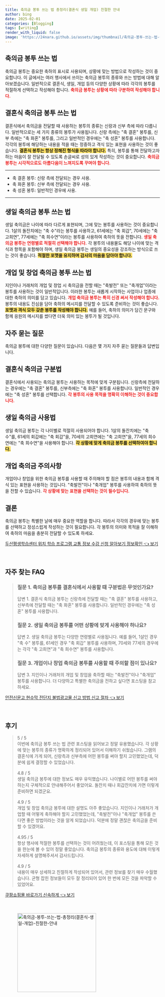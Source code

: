 ```yaml
---
title: 축의금 봉투 쓰는 법 총정리(결혼식 생일 개업) 친절한 안내
author: bing
date: 2025-02-01
categories: [Blogging]
tags: [writing]
render_with_liquid: false
image: 'https://24nara.github.io/assets/img/thumbnail/축의금-봉투-쓰는-법-총정리(결혼식-생일-개업)-친절한-안내.webp'
---
```



<h2 id='축의금_봉투_쓰기'>축의금 봉투 쓰는 법</h2>

<p>축의금 봉투는 중요한 축하의 표시로 사용되며, 상황에 맞는 방법으로 작성하는 것이 중요합니다. 이 글에서는 여러 행사에서 쓰이는 축의금 봉투의 종류와 쓰는 방법에 대해 알아보겠습니다. 일반적으로 결혼식, 생일, 개업 등의 다양한 상황에 따라 각각의 봉투를 적절하게 선택하고 작성해야 합니다. <b><span style="color: #ee2323;">축의금 봉투는 상황에 따라 구분하여 작성해야 합니다.</span></b></p>

<h2 id='결혼식_축의금_봉투'>결혼식 축의금 봉투 쓰는 법</h2>

<p>결혼식에서 축의금을 전달할 때 사용하는 봉투의 종류는 신랑과 신부 측에 따라 다릅니다. 일반적으로는 세 가지 종류의 봉투가 사용됩니다. 신랑 측에는 "축 결혼" 봉투를, 신부 측에는 "축 화혼" 봉투를, 그리고 일반적인 경우에는 "축 성혼" 봉투를 사용합니다. 각각의 봉투에 해당하는 내용을 적을 때는 정중하고 격식 있는 표현을 사용하는 것이 좋습니다. <b><span style="background-color: #ffe066;">결혼식 봉투는 항상 정해진 형식을 따라야 합니다.</span></b> 특히, 봉투를 통해 전달하고자 하는 마음이 잘 전달될 수 있도록 손글씨로 성의 있게 작성하는 것이 중요합니다. <b><span style="color: #ee2323;">축의금 봉투는 시각적으로도 아름다움이 느껴지도록 꾸며야 합니다.</span></b></p>

<hr />

<ul>
    <li>축 결혼 봉투: 신랑 측에 전달되는 경우 사용.</li>
    <li>축 화혼 봉투: 신부 측에 전달되는 경우 사용.</li>
    <li>축 성혼 봉투: 일반적인 경우에 사용.</li>
</ul>

<hr />

<h2 id='생일_축의금_봉투'>생일 축의금 봉투 쓰는 법</h2>

<p>생일 축의금은 나이에 따라 다르게 표현되며, 그에 맞는 봉투를 사용하는 것이 중요합니다. 1살의 돌잔치에는 "축 수"라는 봉투를 사용하고, 61세에는 "축 회갑", 70세에는 "축 고희연", 77세에는 "축 희수연"이라는 봉투를 사용하여 축하의 뜻을 전합니다. <b><span style="color: #ee2323;">생일 축의금 봉투는 연령별로 적절히 선택해야 합니다.</span></b> 각 봉투의 내용물도 해당 나이에 맞는 격식과 항목을 포함해야 하며, 생일 축의금 봉투는 생일의 중요성을 강조하는 방식으로 쓰는 것이 좋습니다. <b><span style="background-color: #ffe066;">적절한 포맷을 유지하며 감사의 마음을 담아야 합니다.</span></b></p>

<h2 id='개업_창업_축의금_봉투'>개업 및 창업 축의금 봉투 쓰는 법</h2>

<p>지인이나 거래처의 개업 및 창업 시 축의금을 전할 때는 "축발전" 또는 "축개업"이라는 봉투를 사용하는 것이 일반적입니다. 이러한 봉투는 새롭게 시작하는 사업이나 업종에 대한 축하의 의미를 담고 있습니다. <b><span style="color: #ee2323;">개업 축의금 봉투는 특히 신경 써서 작성해야 합니다.</span></b> 봉투의 내용도 진심을 담아 축하의 메시지를 전달할 수 있도록 준비하는 것이 좋습니다. <b><span style="background-color: #ffe066;">포맷과 격식 모두 갖춘 봉투를 작성해야 합니다.</span></b> 예를 들어, 축하의 의미가 담긴 문구와 함께 응원의 메시지를 썼다면 더욱 의미 있는 봉투가 될 것입니다.</p>

<h2 id='자주_묻는_질문'>자주 묻는 질문</h2>

<p>축의금 봉투에 대한 다양한 질문이 있습니다. 다음은 몇 가지 자주 묻는 질문들과 답변입니다.</p>

<h2 id='결혼식_축의금_구분법'>결혼식 축의금 구분법</h2>

<p>결혼식에서 사용되는 축의금 봉투는 사용하는 목적에 맞게 구분됩니다. 신랑측에 전달하는 경우에는 "축 결혼" 봉투를, 신부측에는 "축 화혼" 봉투를 사용합니다. 일반적인 경우에는 "축 성혼" 봉투를 선택합니다. <b><span style="color: #ee2323;">각 봉투의 사용 목적을 명확히 이해하는 것이 중요합니다.</span></b></p>

<h2 id='생일_축의금_사용법'>생일 축의금 사용법</h2>

<p>생일 축의금 봉투는 각 나이별로 적절히 사용되어야 합니다. 1살의 돌잔치에는 "축 수"를, 61세의 회갑에는 "축 회갑"을, 70세의 고희연에는 "축 고희연"을, 77세의 희수연에는 "축 희수연"을 사용해야 합니다. <b><span style="background-color: #ffe066;">각 상황에 맞게 축의금 봉투를 선택하여야 합니다.</span></b></p>

<h2 id='개업_축의금_주의사항'>개업 축의금 주의사항</h2>

<p>개업이나 창업을 위한 축의금 봉투를 사용할 때 주의해야 할 점은 봉투의 내용과 함께 격식 있는 표현을 사용하는 것입니다. "축발전"이나 "축개업" 봉투를 사용하여 축하의 뜻을 전할 수 있습니다. <b><span style="color: #ee2323;">각 상황에 맞는 표현을 선택하는 것이 필수입니다.</span></b></p>

<h2 id='결론'>결론</h2>

<p>축의금 봉투는 특별한 날에 매우 중요한 역할을 합니다. 따라서 각각의 경우에 맞는 봉투를 선택하고 정성스럽게 작성하는 것이 필요합니다. 각 봉투의 의미와 목적을 잘 이해하여 축하의 마음을 충분히 전달할 수 있도록 하세요.</p>


<p><a class="click-button" title="두산평생학습센터 위치 학습 프로그램 교통 정보 수강 신청 알아보기 정보확인" href="https://24nara.github.io/posts/%EB%91%90%EC%82%B0%ED%8F%89%EC%83%9D%ED%95%99%EC%8A%B5%EC%84%BC%ED%84%B0-%EC%9C%84%EC%B9%98-%ED%95%99%EC%8A%B5-%ED%94%84%EB%A1%9C%EA%B7%B8%EB%9E%A8-%EA%B5%90%ED%86%B5-%EC%A0%95%EB%B3%B4-%EC%88%98%EA%B0%95-%EC%8B%A0%EC%B2%AD-%EC%95%8C%EC%95%84%EB%B3%B4%EA%B8%B0-%EC%A0%95%EB%B3%B4%ED%99%95%EC%9D%B8/" rel="dofollow">두산평생학습센터 위치 학습 프로그램 교통 정보 수강 신청 알아보기 정보확인 👈 보기</a></p><br>
<h2 id='자주_찾는_FAQ'>자주 찾는 FAQ</h2>
<div itemscope="" itemtype="https://schema.org/FAQPage"> 
<blockquote> 
<div itemscope="" itemprop="mainEntity" itemtype="https://schema.org/Question"> 
<h3 itemprop="name">질문 1. 축의금 봉투를 결혼식에서 사용할 때 구분법은 무엇인가요?</h3> 
<div itemscope="" itemprop="acceptedAnswer" itemtype="https://schema.org/Answer"> 
<span itemprop="text"> 
<p>답변 1. 결혼식 축의금 봉투는 신랑측에 전달할 때는 "축 결혼" 봉투를 사용하고, 신부측에 전달할 때는 "축 화혼" 봉투를 사용합니다. 일반적인 경우에는 "축 성혼" 봉투를 사용합니다.</p> 
</span> 
</div> 
</div> 

<div itemscope="" itemprop="mainEntity" itemtype="https://schema.org/Question"> 
<h3 itemprop="name">질문 2. 생일 축의금 봉투를 어떤 상황에 맞게 사용해야 하나요?</h3> 
<div itemscope="" itemprop="acceptedAnswer" itemtype="https://schema.org/Answer"> 
<span itemprop="text"> 
<p>답변 2. 생일 축의금 봉투는 다양한 연령별로 사용됩니다. 예를 들어, 1살인 경우 "축 수" 봉투를, 61세인 경우 "축 회갑" 봉투를 사용하며, 70세와 77세의 경우에는 각각 "축 고희연"과 "축 희수연" 봉투를 사용합니다.</p> 
</span> 
</div> 
</div> 

<div itemscope="" itemprop="mainEntity" itemtype="https://schema.org/Question"> 
<h3 itemprop="name">질문 3. 개업이나 창업 축의금 봉투를 사용할 때 주의할 점이 있나요?</h3> 
<div itemscope="" itemprop="acceptedAnswer" itemtype="https://schema.org/Answer"> 
<span itemprop="text"> 
<p>답변 3. 지인이나 거래처의 개업 및 창업을 축하할 때는 "축발전"이나 "축개업" 봉투를 사용합니다. 더 다양하고 특별한 축의금을 전하고 싶다면 포스팅을 참고하세요.</p> 
</span> 
</div> 
</div> 
</blockquote> 
</div>
<p><a class="click-button" title="안전신문고 현수막 전단지 불법광고물 신고 방법 신고 절차" href="https://24nara.github.io/posts/%EC%95%88%EC%A0%84%EC%8B%A0%EB%AC%B8%EA%B3%A0-%ED%98%84%EC%88%98%EB%A7%89-%EC%A0%84%EB%8B%A8%EC%A7%80-%EB%B6%88%EB%B2%95%EA%B4%91%EA%B3%A0%EB%AC%BC-%EC%8B%A0%EA%B3%A0-%EB%B0%A9%EB%B2%95-%EC%8B%A0%EA%B3%A0-%EC%A0%88%EC%B0%A8/" rel="dofollow">안전신문고 현수막 전단지 불법광고물 신고 방법 신고 절차 👈 보기</a></p><br>
<h2 id='후기'>후기</h2>
<div itemscope itemtype="https://schema.org/Product">
  <blockquote>
  <div itemprop="review" itemscope itemtype="https://schema.org/Review">
      <div itemprop="reviewRating" itemscope itemtype="https://schema.org/Rating"> <span itemprop="ratingValue">5</span> / <span itemprop="bestRating">5</span> </div>
      <span itemprop="reviewBody">이번에 축의금 봉투 쓰는 법 관련 포스팅을 읽어보고 정말 유용했습니다. 각 상황에 맞는 봉투의 종류가 명확하게 정리되어 있어서 이해하기 쉬웠습니다. 그램의 결혼식에 가게 되어, 신랑측과 신부측에 어떤 봉투를 써야 할지 고민했었는데, 덕분에 쉽게 결정할 수 있었습니다.</span>
  </div>
  <br>
  <div itemprop="review" itemscope itemtype="https://schema.org/Review">
      <div itemprop="reviewRating" itemscope itemtype="https://schema.org/Rating"> <span itemprop="ratingValue">4.8</span> / <span itemprop="bestRating">5</span> </div>
      <span itemprop="reviewBody">생일 축의금 봉투에 대한 정보도 매우 유익했습니다. 나이별로 어떤 봉투를 써야 하는지 구체적으로 안내해주어서 좋았어요. 돌잔치 때나 회갑잔치에 가면 이렇게 준비하면 되겠군요.</span>
  </div>
  <br>
  <div itemprop="review" itemscope itemtype="https://schema.org/Review">
      <div itemprop="reviewRating" itemscope itemtype="https://schema.org/Rating"> <span itemprop="ratingValue">4.9</span> / <span itemprop="bestRating">5</span> </div>
      <span itemprop="reviewBody">개업 및 창업 축의금 봉투에 대한 설명도 아주 좋았습니다. 지인이나 거래처가 개업할 때 어떻게 축하해야 할지 고민했었는데, "축발전"이나 "축개업" 봉투를 쓴다면 좋은 방법이라는 것을 알게 되었습니다. 덕분에 정말 괜찮은 축의금을 준비할 수 있겠어요.</span>
  </div>
  <br>
  <div itemprop="review" itemscope itemtype="https://schema.org/Review">
      <div itemprop="reviewRating" itemscope itemtype="https://schema.org/Rating"> <span itemprop="ratingValue">4.95</span> / <span itemprop="bestRating">5</span> </div>
      <span itemprop="reviewBody">항상 행사에 적절한 봉투를 선택하는 것이 어려웠는데, 이 포스팅을 통해 모든 것을 한눈에 볼 수 있어 정말 좋았습니다. 축의금 봉투의 종류와 용도에 대해 이렇게 자세하게 설명해주셔서 감사드립니다.</span>
  </div>
  <br>
  <div itemprop="review" itemscope itemtype="https://schema.org/Review">
      <div itemprop="reviewRating" itemscope itemtype="https://schema.org/Rating"> <span itemprop="ratingValue">4.9</span> / <span itemprop="bestRating">5</span> </div>
      <span itemprop="reviewBody">내용이 매우 상세하고 친절하게 작성되어 있어서, 관련 정보를 찾기 매우 수월했습니다. 균형 잡힌 정보들이 모두 잘 정리되어 있어 한 번에 모든 것을 파악할 수 있었어요.</span>
  </div>
  </blockquote>
</div>
<p><a class="click-button" title="쿠팡쇼핑몰 바로가기 신속하게" href="https://24nara.github.io/posts/%EC%BF%A0%ED%8C%A1%EC%87%BC%ED%95%91%EB%AA%B0-%EB%B0%94%EB%A1%9C%EA%B0%80%EA%B8%B0-%EC%8B%A0%EC%86%8D%ED%95%98%EA%B2%8C/" rel="dofollow">쿠팡쇼핑몰 바로가기 신속하게 👈 보기</a></p><br>
<figure class="image"><img src="https://24nara.github.io/assets/img/thumbnail/축의금-봉투-쓰는-법-총정리(결혼식-생일-개업)-친절한-안내.webp" alt="축의금-봉투-쓰는-법-총정리(결혼식-생일-개업)-친절한-안내" width="256" height="256"></figure>